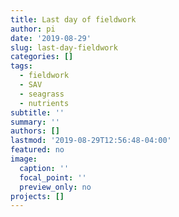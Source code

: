 ```yaml
---
title: Last day of fieldwork
author: pi
date: '2019-08-29'
slug: last-day-fieldwork
categories: []
tags:
  - fieldwork
  - SAV
  - seagrass
  - nutrients
subtitle: ''
summary: ''
authors: []
lastmod: '2019-08-29T12:56:48-04:00'
featured: no
image:
  caption: ''
  focal_point: ''
  preview_only: no
projects: []
---
```

